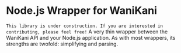 # Node.js Wrapper for WaniKani
```This library is under construction. If you are interested in contributing, please feel free!```
A very thin wrapper between the WaniKani API and your Node.js application.
As with most wrappers, its strengths are twofold: simplifying and parsing.
